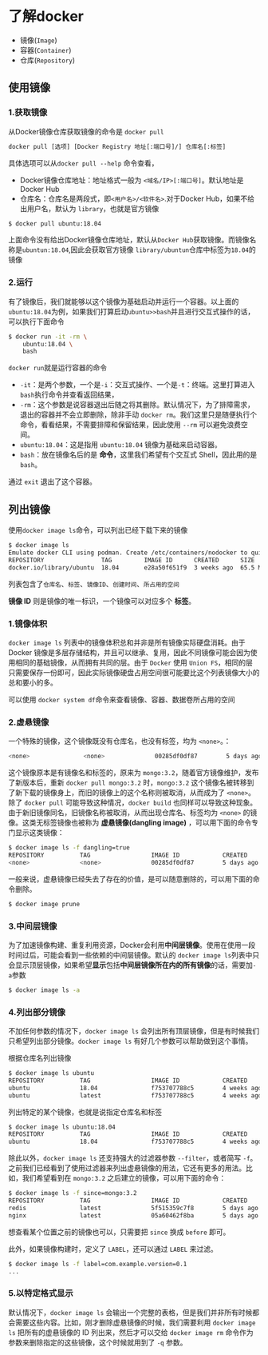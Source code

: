 # 了解docker

+ 镜像(`Image`)
+ 容器(`Container`)
+ 仓库(`Repository`)

## 使用镜像

### 1.获取镜像

从Docker镜像仓库获取镜像的命令是 `docker pull`

```dockerfile
docker pull [选项] [Docker Registry 地址[:端口号]/] 仓库名[:标签]
```

具体选项可以从`docker pull --help` 命令查看，

+ Docker镜像仓库地址：地址格式一般为 `<域名/IP>[:端口号]`。默认地址是 Docker Hub
+ 仓库名：仓库名是两段式，即`<用户名>/<软件名>`.对于Docker Hub，如果不给出用户名，默认为 `library`，也就是官方镜像

```bash
$ docker pull ubuntu:18.04
```

上面命令没有给出Docker镜像仓库地址，默认从`Docker Hub`获取镜像。而镜像名称是`ubuntun:18.04`,因此会获取官方镜像 `library/ubuntun`仓库中标签为`18.04`的镜像

### 2.运行

有了镜像后，我们就能够以这个镜像为基础启动并运行一个容器。以上面的`ubuntu:18.04`为例，如果我们打算启动`ubuntu>>bash`并且进行交互式操作的话，可以执行下面命令

```bash
$ docker run -it -rm \
	ubuntu:18.04 \
	bash
```

`docker run`就是运行容器的命令

+ `-it`：是两个参数，一个是`-i`：交互式操作、一个是`-t`：终端。这里打算进入`bash`执行命令并查看返回结果，
+ `-rm`：这个参数是说容器退出后随之将其删除。默认情况下，为了排障需求，退出的容器并不会立即删除，除非手动 `docker rm`。我们这里只是随便执行个命令，看看结果，不需要排障和保留结果，因此使用 `--rm` 可以避免浪费空间。
+ `ubuntu:18.04`：这是指用 `ubuntu:18.04` 镜像为基础来启动容器。
+ `bash`：放在镜像名后的是 **命令**，这里我们希望有个交互式 Shell，因此用的是 `bash`。

通过 `exit` 退出了这个容器。

## 列出镜像


使用`docker image ls`命令，可以列出已经下载下来的镜像

```bash
$ docker image ls
Emulate docker CLI using podman. Create /etc/containers/nodocker to quiet msg.
REPOSITORY                TAG         IMAGE ID      CREATED      SIZE
docker.io/library/ubuntu  18.04       e28a50f651f9  3 weeks ago  65.5 MB
```

列表包含了`仓库名`、`标签`、`镜像ID`、`创建时间`、`所占用的空间`

**镜像 ID** 则是镜像的唯一标识，一个镜像可以对应多个 **标签**。

### 1.镜像体积

`docker image ls` 列表中的镜像体积总和并非是所有镜像实际硬盘消耗。由于 Docker 镜像是多层存储结构，并且可以继承、复用，因此不同镜像可能会因为使用相同的基础镜像，从而拥有共同的层。由于 `Docker` 使用 `Union FS`，相同的层只需要保存一份即可，因此实际镜像硬盘占用空间很可能要比这个列表镜像大小的总和要小的多。

可以使用 `docker system df`命令来查看镜像、容器、数据卷所占用的空间

### 2.虚悬镜像

一个特殊的镜像，这个镜像既没有仓库名，也没有标签，均为 `<none>`。：

```bash
<none>               <none>              00285df0df87        5 days ago          342 MB
```

这个镜像原本是有镜像名和标签的，原来为 `mongo:3.2`，随着官方镜像维护，发布了新版本后，重新 `docker pull mongo:3.2` 时，`mongo:3.2` 这个镜像名被转移到了新下载的镜像身上，而旧的镜像上的这个名称则被取消，从而成为了 `<none>`。除了 `docker pull` 可能导致这种情况，`docker build` 也同样可以导致这种现象。由于新旧镜像同名，旧镜像名称被取消，从而出现仓库名、标签均为 `<none>` 的镜像。这类无标签镜像也被称为 **虚悬镜像(dangling image)** ，可以用下面的命令专门显示这类镜像：

```bash
$ docker image ls -f dangling=true
REPOSITORY          TAG                 IMAGE ID            CREATED             SIZE
<none>              <none>              00285df0df87        5 days ago          342 MB
```

一般来说，虚悬镜像已经失去了存在的价值，是可以随意删除的，可以用下面的命令删除。

```bash
$ docker image prune
```

### 3.中间层镜像

为了加速镜像构建、重复利用资源，Docker会利用**中间层镜像**。使用在使用一段时间过后，可能会看到一些依赖的中间层镜像。默认的 `docker image ls`列表中只会显示顶层镜像，如果希望**显示**包括**中间层镜像所在内的所有镜像**的话，需要加`-a`参数

```bash
$ docker image ls -a
```

### 4.列出部分镜像

不加任何参数的情况下，`docker image ls` 会列出所有顶层镜像，但是有时候我们只希望列出部分镜像。`docker image ls` 有好几个参数可以帮助做到这个事情。

根据仓库名列出镜像

```bash
$ docker image ls ubuntu
REPOSITORY          TAG                 IMAGE ID            CREATED             SIZE
ubuntu              18.04               f753707788c5        4 weeks ago         127 MB
ubuntu              latest              f753707788c5        4 weeks ago         127 MB
```

列出特定的某个镜像，也就是说指定仓库名和标签

```bash
$ docker image ls ubuntu:18.04
REPOSITORY          TAG                 IMAGE ID            CREATED             SIZE
ubuntu              18.04               f753707788c5        4 weeks ago         127 MB
```

除此以外，`docker image ls` 还支持强大的过滤器参数 `--filter`，或者简写 `-f`。之前我们已经看到了使用过滤器来列出虚悬镜像的用法，它还有更多的用法。比如，我们希望看到在 `mongo:3.2` 之后建立的镜像，可以用下面的命令：

```bash
$ docker image ls -f since=mongo:3.2
REPOSITORY          TAG                 IMAGE ID            CREATED             SIZE
redis               latest              5f515359c7f8        5 days ago          183 MB
nginx               latest              05a60462f8ba        5 days ago          181 MB
```

想查看某个位置之前的镜像也可以，只需要把 `since` 换成 `before` 即可。

此外，如果镜像构建时，定义了 `LABEL`，还可以通过 `LABEL` 来过滤。

```bash
$ docker image ls -f label=com.example.version=0.1
...
```

### 5.以特定格式显示

[docker]: https://www.topgoer.cn/docs/docker/imagelist

默认情况下，`docker image ls` 会输出一个完整的表格，但是我们并非所有时候都会需要这些内容。比如，刚才删除虚悬镜像的时候，我们需要利用 `docker image ls` 把所有的虚悬镜像的 ID 列出来，然后才可以交给 `docker image rm` 命令作为参数来删除指定的这些镜像，这个时候就用到了 `-q` 参数。





